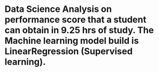 # Data Science Analysis on performance score that a student can obtain in 9.25 hrs of study. The Machine learning model build is LinearRegression (Supervised learning).   

